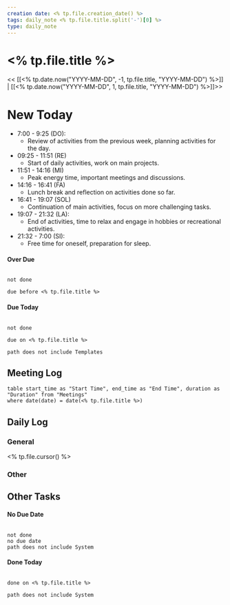 ```yaml
---
creation date: <% tp.file.creation_date() %>
tags: daily_note <% tp.file.title.split('-')[0] %>
type: daily_note
---
```

# <% tp.file.title %>
<< [[<% tp.date.now("YYYY-MM-DD", -1, tp.file.title, "YYYY-MM-DD") %>]] | [[<% tp.date.now("YYYY-MM-DD", 1, tp.file.title, "YYYY-MM-DD") %>]]>>

# New Today
 - 7:00 - 9:25 (DO):
	 - Review of activities from the previous week, planning activities for the day.
 - 09:25 - 11:51 (RE)
	 - Start of daily activities, work on main projects.
 - 11:51 - 14:16 (MI)
	 - Peak energy time, important meetings and discussions.
 - 14:16 - 16:41 (FA)
	 - Lunch break and reflection on activities done so far.
 - 16:41 - 19:07 (SOL)
	 - Continuation of main activities, focus on more challenging tasks.
 - 19:07 - 21:32 (LA):
	 - End of activities, time to relax and engage in hobbies or recreational activities.
 - 21:32 - 7:00 (SI):
	 - Free time for oneself, preparation for sleep.
 

#### Over Due
```tasks

not done

due before <% tp.file.title %>

```

#### Due Today
```tasks

not done

due on <% tp.file.title %>

path does not include Templates

```





## Meeting Log

```dataview
table start_time as "Start Time", end_time as "End Time", duration as "Duration" from "Meetings"
where date(date) = date(<% tp.file.title %>)
```
## Daily Log

### General

<% tp.file.cursor() %>

### Other




## Other Tasks

#### No Due Date
```tasks

not done
no due date
path does not include System

```

#### Done Today

```tasks

done on <% tp.file.title %>

path does not include System

```

